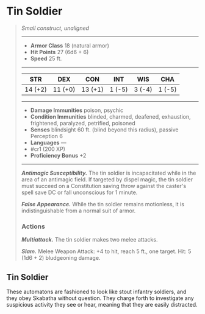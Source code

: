# Tin Soldier
>*Small construct, unaligned*
>___
>- **Armor Class** 18 (natural armor)
>- **Hit Points** 27 (6d6 + 6)
>- **Speed** 25 ft.
>___
>|STR|DEX|CON|INT|WIS|CHA|
>|:---:|:---:|:---:|:---:|:---:|:---:|
>|14 (+2)|11 (+0)|13 (+1)|1 (-5)|3 (-4)|1 (-5)|
>___
>- **Damage Immunities** poison, psychic
>- **Condition Immunities** blinded, charmed, deafened, exhaustion, frightened, paralyzed, petrified, poisoned
>- **Senses** blindsight 60 ft. (blind beyond this radius), passive Perception 6
>- **Languages** —
>- #cr1 (200 XP)
>- **Proficiency Bonus** +2
>___
>***Antimagic Susceptibility.*** The tin soldier is incapacitated while in the area of an antimagic field. If targeted by dispel magic, the tin soldier must succeed on a Constitution saving throw against the caster's spell save DC or fall unconscious for 1 minute.  
>
>***False Appearance.*** While the tin soldier remains motionless, it is indistinguishable from a normal suit of armor.  
>
>### Actions
>***Multiattack.*** The tin soldier makes two melee attacks.  
>
>***Slam.*** Melee Weapon Attack: +4 to hit, reach 5 ft., one target. Hit: 5 (1d6 + 2) bludgeoning damage.

## Tin Soldier

These automatons are fashioned to look like stout infantry soldiers, and they obey Skabatha without question. They charge forth to investigate any suspicious activity they see or hear, meaning that they are easily distracted.